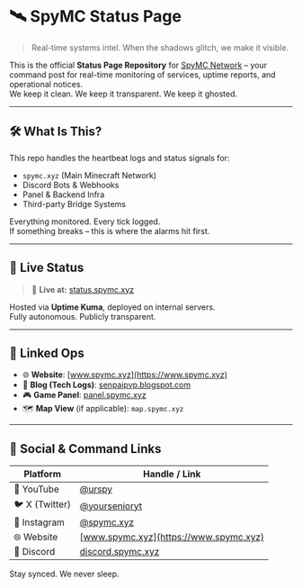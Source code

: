 # 🛰️ SpyMC Status Page

> Real-time systems intel. When the shadows glitch, we make it visible.

This is the official **Status Page Repository** for [SpyMC Network](https://www.spymc.xyz) – your command post for real-time monitoring of services, uptime reports, and operational notices.  
We keep it clean. We keep it transparent. We keep it ghosted.

---

## 🛠️ What Is This?

This repo handles the heartbeat logs and status signals for:
- `spymc.xyz` (Main Minecraft Network)
- Discord Bots & Webhooks
- Panel & Backend Infra
- Third-party Bridge Systems

Everything monitored. Every tick logged.  
If something breaks – this is where the alarms hit first.

---

## 📡 Live Status

> 📍 **Live at:** [status.spymc.xyz](https://status.spymc.xyz)

Hosted via **Uptime Kuma**, deployed on internal servers.  
Fully autonomous. Publicly transparent.

---

## 🔗 Linked Ops

- 🌐 **Website**: [www.spymc.xyz](https://www.spymc.xyz)
- 🧠 **Blog (Tech Logs)**: [senpaipvp.blogspot.com](https://senpaipvp.blogspot.com)
- 🎮 **Game Panel**: [panel.spymc.xyz](https://panel.spymc.xyz)
- 🗺️ **Map View** (if applicable): `map.spymc.xyz`

---

## 📲 Social & Command Links

| Platform     | Handle / Link |
|--------------|----------------|
| 🎥 YouTube    | [@urspy](https://www.youtube.com/@urspy) |
| 🐦 X (Twitter) | [@yoursenioryt](https://x.com/yoursenioryt) |
| 📸 Instagram  | [@spymc.xyz](https://instagram.com/spymc.xyz) |
| 🌐 Website    | [www.spymc.xyz](https://www.spymc.xyz) |
| 💬 Discord    | [discord.spymc.xyz](https://discord.spymc.xyz) |

Stay synced. We never sleep.
